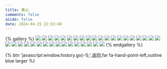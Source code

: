 ```yaml
---
title: 黄山
comments: false
aside: false
date: 2024-04-15 22:53:48
---
```


{% gallery %}
![](https://fastly.jsdelivr.net/gh/windshadow233/BlogStorage@files/jpeg/123df70dd656c7b632f40cb3c5d44f94.jpeg)
![](https://fastly.jsdelivr.net/gh/windshadow233/BlogStorage@files/jpeg/bb813f9d7a507264e7e0007201183bb9.jpeg)
![](https://fastly.jsdelivr.net/gh/windshadow233/BlogStorage@files/jpeg/a5fde0ae3e4da0cf9f1e85ceae56f990.jpeg)
![](https://fastly.jsdelivr.net/gh/windshadow233/BlogStorage@files/jpeg/7ea80f06b0787c972cdb1698634947b7.jpeg)
![](https://fastly.jsdelivr.net/gh/windshadow233/BlogStorage@files/jpg/c2c8bb2ea759bffd5ba1555c803787bc.JPG)
![](https://fastly.jsdelivr.net/gh/windshadow233/BlogStorage@files/jpg/2869ae63b536798cb3caaf1ebc10ca07.JPG)
![](https://fastly.jsdelivr.net/gh/windshadow233/BlogStorage@files/jpeg/5354b6c82c886d38c348ecd9241aad44.jpeg)
![](https://fastly.jsdelivr.net/gh/windshadow233/BlogStorage@files/jpeg/d389de519f16c75b285d4ceb6be67730.jpeg)
![](https://fastly.jsdelivr.net/gh/windshadow233/BlogStorage@files/jpeg/8ffc2a922e88ebaefc28021a9df9fec6.jpeg)
![](https://fastly.jsdelivr.net/gh/windshadow233/BlogStorage@files/jpeg/6b8d0900cfc6c0018fe6c8b672cbe071.jpeg)
![](https://fastly.jsdelivr.net/gh/windshadow233/BlogStorage@files/jpg/f9457d1c382d4e9bd0cde3aee3cb2244.JPG)
![](https://fastly.jsdelivr.net/gh/windshadow233/BlogStorage@files/jpeg/b34a85da93d96e36b996ffb5a7d6f01b.jpeg)
![](https://fastly.jsdelivr.net/gh/windshadow233/BlogStorage@files/jpeg/bfe64f200b96f5da15ec6919b3929de0.jpeg)
![](https://fastly.jsdelivr.net/gh/windshadow233/BlogStorage@files/jpeg/fc359c6a01241ef9e8e3ac31e3144bac.jpeg)
![](https://fastly.jsdelivr.net/gh/windshadow233/BlogStorage@files/jpeg/28269b6c580e3383105a5c324ad46733.jpeg)
![](https://fastly.jsdelivr.net/gh/windshadow233/BlogStorage@files/jpeg/f5893d910ca5026e03f085879c176ffc.jpeg)
![](https://fastly.jsdelivr.net/gh/windshadow233/BlogStorage@files/jpg/f49d0708151d3a5b0b2abfba911d385c.JPG)
![](https://fastly.jsdelivr.net/gh/windshadow233/BlogStorage@files/jpg/363a8dddff5e80b07a3ace525c247f30.JPG)
![](https://fastly.jsdelivr.net/gh/windshadow233/BlogStorage@files/jpeg/38c8a23df3c97e71f00e46f50edd8505.jpeg)
![](https://fastly.jsdelivr.net/gh/windshadow233/BlogStorage@files/jpg/ff592bd49130b3e8478c21f9315b94dc.JPG)
![](https://fastly.jsdelivr.net/gh/windshadow233/BlogStorage@files/jpeg/a7c7c12601e090c506a35a6e19b70bd9.jpeg)
![](https://fastly.jsdelivr.net/gh/windshadow233/BlogStorage@files/jpeg/29e04445272761e2bb56f8c5eb8cefe0.jpeg)
![](https://fastly.jsdelivr.net/gh/windshadow233/BlogStorage@files/jpg/96cc266b3fe3acdc8bc63e7cb185f24d.JPG)
![](https://fastly.jsdelivr.net/gh/windshadow233/BlogStorage@files/jpeg/a7403110de2f3b80852006c5263380ea.jpeg)
![](https://fastly.jsdelivr.net/gh/windshadow233/BlogStorage@files/jpeg/889e58dcbc2a206fe6a19b91d1944cdf.jpeg)
![](https://fastly.jsdelivr.net/gh/windshadow233/BlogStorage@files/jpeg/e43ce95a1c2bd929f41e38ab3dc3ab3e.jpeg)
![](https://fastly.jsdelivr.net/gh/windshadow233/BlogStorage@files/jpg/7946ab8998a8cc9ec1271fe5cc38c000.jpg)
![](https://fastly.jsdelivr.net/gh/windshadow233/BlogStorage@files/webp/d60482a2d5f7af9ce5408c81ced74731.webp)
![](https://fastly.jsdelivr.net/gh/windshadow233/BlogStorage@files/webp/101c8f0e9a59c25f2cfa53ce45fc13d3.webp)
![](https://fastly.jsdelivr.net/gh/windshadow233/BlogStorage@files/jpg/0ee92dfaa64a0d5fd5aedd4b81c15b6a.jpg)
![](https://fastly.jsdelivr.net/gh/windshadow233/BlogStorage@files/webp/e28a362d0c979b7f3c61bb0c482aeac6.webp)
![](https://fastly.jsdelivr.net/gh/windshadow233/BlogStorage@files/webp/df3ef70b71fb5424912a32f2a96cefa1.webp)
![](https://fastly.jsdelivr.net/gh/windshadow233/BlogStorage@files/webp/76cae1224fcf83ec61c58a804efdd697.webp)
![](https://fastly.jsdelivr.net/gh/windshadow233/BlogStorage@files/webp/b6e67b7680536a3aedd0a5c70874e04c.webp)
![](https://fastly.jsdelivr.net/gh/windshadow233/BlogStorage@files/webp/5bb85935356585d8f2c726348e6ef2be.webp)
![](https://fastly.jsdelivr.net/gh/windshadow233/BlogStorage@files/jpg/967b67fbb2afc29a5a5133cc65353f3a.jpg)
{% endgallery %}

{% btn 'javascript:window.history.go(-1);',返回,far fa-hand-point-left,outline blue larger %}
